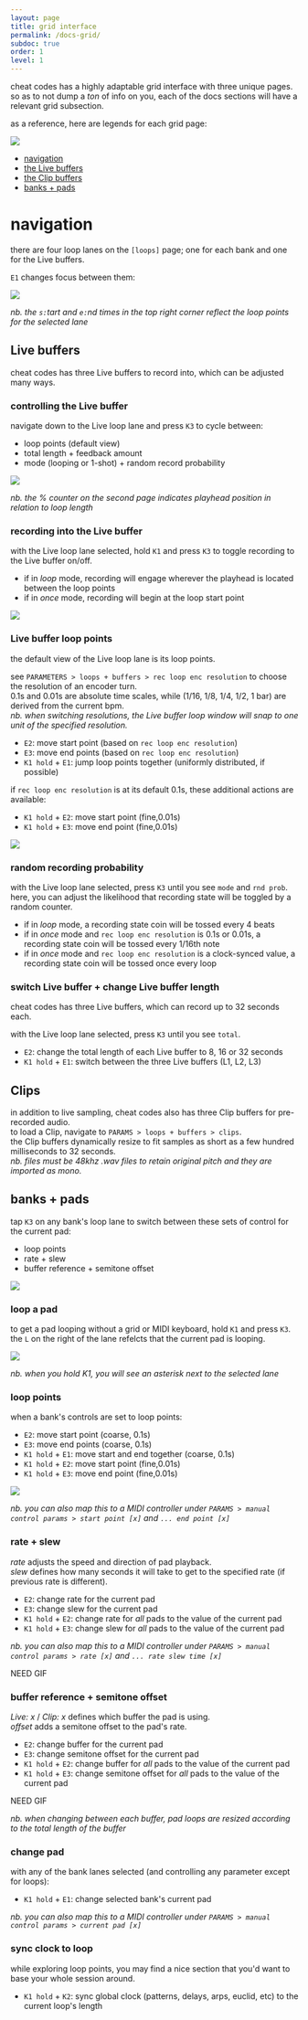 ```yaml
---
layout: page
title: grid interface
permalink: /docs-grid/
subdoc: true
order: 1
level: 1
---
```


cheat codes has a highly adaptable grid interface with three unique pages.  
so as to not dump a *ton* of info on you, each of the docs sections will have a relevant grid subsection.

as a reference, here are legends for each grid page:

<img src="../assets/images/grid-main.png" style="max-width:20%"/>

- [navigation](#navigation)
- [the Live buffers](#live)
- [the Clip buffers](#clips)
- [banks + pads](#banks_and_pads)

# navigation

<!-- ## `E1` -->

there are four loop lanes on the `[loops]` page; one for each bank and one for the Live buffers.  

`E1` changes focus between them:

<img src="../assets/images/loops_page_nav.gif" style="max-width:35%"/>

*nb. the `s:`tart and `e:`nd times in the top right corner reflect the loop points for the selected lane*

<h2 id = "live">Live buffers</h2>

cheat codes has three Live buffers to record into, which can be adjusted many ways.

<h3 id = "live-buffer-controls">controlling the Live buffer</h3>

navigate down to the Live loop lane and press `K3` to cycle between:

- loop points (default view)
- total length + feedback amount
- mode (looping or 1-shot) + random record probability

<img src="../assets/images/loops_live_params.gif" style="max-width:35%"/>

*nb. the % counter on the second page indicates playhead position in relation to loop length*

### recording into the Live buffer

with the Live loop lane selected, hold `K1` and press `K3` to toggle recording to the Live buffer on/off.

- if in *loop* mode, recording will engage wherever the playhead is located between the loop points
- if in *once* mode, recording will begin at the loop start point

<img src="../assets/images/loops_live_rec.gif" style="max-width:35%"/>

### Live buffer loop points

the default view of the Live loop lane is its loop points.

see `PARAMETERS > loops + buffers > rec loop enc resolution` to choose the resolution of an encoder turn.  
0.1s and 0.01s are absolute time scales, while (1/16, 1/8, 1/4, 1/2, 1 bar) are derived from the current bpm.  
*nb. when switching resolutions, the Live buffer loop window will snap to one unit of the specified resolution.*
- `E2`: move start point (based on `rec loop enc resolution`)
- `E3`: move end points (based on `rec loop enc resolution`)
- `K1 hold` + `E1`: jump loop points together (uniformly distributed, if possible)

if `rec loop enc resolution` is at its default 0.1s, these additional actions are available:
- `K1 hold` + `E2`: move start point (fine,0.01s)
- `K1 hold` + `E3`: move end point (fine,0.01s)

<img src="../assets/images/loops_rec_loop_enc.gif" style="max-width:35%"/>

### random recording probability

with the Live loop lane selected, press `K3` until you see `mode` and `rnd prob`.  
here, you can adjust the likelihood that recording state will be toggled by a random counter.  

- if in *loop* mode, a recording state coin will be tossed every 4 beats
- if in *once* mode and `rec loop enc resolution` is 0.1s or 0.01s, a recording state coin will be tossed every 1/16th note
- if in *once* mode and `rec loop enc resolution` is a clock-synced value, a recording state coin will be tossed once every loop

### switch Live buffer + change Live buffer length

cheat codes has three Live buffers, which can record up to 32 seconds each.

with the Live loop lane selected, press `K3` until you see `total`.

- `E2`: change the total length of each Live buffer to 8, 16 or 32 seconds
- `K1 hold` + `E1`: switch between the three Live buffers (L1, L2, L3)

<h2 id = "clips">Clips</h2>

in addition to live sampling, cheat codes also has three Clip buffers for pre-recorded audio.  
to load a Clip, navigate to `PARAMS > loops + buffers > clips`.  
the Clip buffers dynamically resize to fit samples as short as a few hundred milliseconds to 32 seconds.  
*nb. files must be 48khz .wav files to retain original pitch and they are imported as mono.*

<h2 id = "banks_and_pads">banks + pads</h2>

tap `K3` on any bank's loop lane to switch between these sets of control for the current pad:

- loop points
- rate + slew
- buffer reference + semitone offset

<img src="../assets/images/loops_param_jump.gif" style="max-width:35%"/>

### loop a pad

to get a pad looping without a grid or MIDI keyboard, hold `K1` and press `K3`.  
the `L` on the right of the lane refelcts that the current pad is looping.

<img src="../assets/images/loops_toggle_loop.gif" style="max-width:35%"/>

*nb. when you hold K1, you will see an asterisk next to the selected lane*

### loop points

when a bank's controls are set to loop points:

- `E2`: move start point (coarse, 0.1s)
- `E3`: move end points (coarse, 0.1s)
- `K1 hold` + `E1`: move start and end together (coarse, 0.1s)
- `K1 hold` + `E2`: move start point (fine,0.01s)
- `K1 hold` + `E3`: move end point (fine,0.01s)

<img src="../assets/images/loop_move_points.gif" style="max-width:35%"/>

*nb. you can also map this to a MIDI controller under `PARAMS > manual control params > start point [x]` and `... end point [x]`*

### rate + slew

*rate* adjusts the speed and direction of pad playback.  
*slew* defines how many seconds it will take to get to the specified rate (if previous rate is different).

- `E2`: change rate for the current pad
- `E3`: change slew for the current pad
- `K1 hold` + `E2`: change rate for *all* pads to the value of the current pad
- `K1 hold` + `E3`: change slew for *all* pads to the value of the current pad

*nb. you can also map this to a MIDI controller under `PARAMS > manual control params > rate [x]` and `... rate slew time [x]`*

NEED GIF

### buffer reference + semitone offset

*Live: x* / *Clip: x* defines which buffer the pad is using.  
*offset* adds a semitone offset to the pad's rate.  

- `E2`: change buffer for the current pad
- `E3`: change semitone offset for the current pad
- `K1 hold` + `E2`: change buffer for *all* pads to the value of the current pad
- `K1 hold` + `E3`: change semitone offset for *all* pads to the value of the current pad

NEED GIF

*nb. when changing between each buffer, pad loops are resized according to the total length of the buffer*

### change pad

with any of the bank lanes selected (and controlling any parameter except for loops):

- `K1 hold` + `E1`: change selected bank's current pad

*nb. you can also map this to a MIDI controller under `PARAMS > manual control params > current pad [x]`*

### sync clock to loop

while exploring loop points, you may find a nice section that you'd want to base your whole session around.  

- `K1 hold` + `K2`: sync global clock (patterns, delays, arps, euclid, etc) to the current loop's length